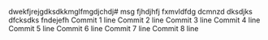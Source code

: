 dwekfjrejgdksdkkmglfmgdjchdj# msg
fjhdjhfj
fxmvldfdg
dcmnzd
dksdjks
dfcksdks
fndejefh
Commit 1 line
Commit 2 line
Commit 3 line
Commit 4 line
Commit 5 line
Commit 6 line
Commit 7 line
Commit 8 line
